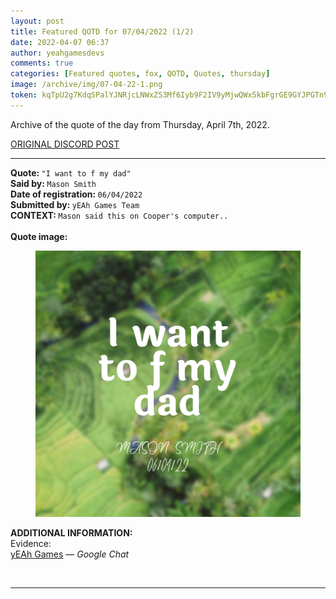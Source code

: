 ```yaml
---
layout: post
title: Featured QOTD for 07/04/2022 (1/2)
date: 2022-04-07 06:37
author: yeahgamesdevs
comments: true
categories: [Featured quotes, fox, QOTD, Quotes, thursday]
image: /archive/img/07-04-22-1.png
token: kqTpU2g7KdqSPalYJNRjcLNWxZS3Mf6Iyb9F2IV9yMjwQWx5kbFgrGE9GYJPGTn9C5RzL3bLKlyABCkbcbhr4RwgsjYh17Nf6xf96OSp3E3tNt6DmgkOs5i1ebImkOjniTAAolSJNIKd
---
```

<!-- wp:paragraph -->
<p>Archive of the quote of the day from Thursday, April 7th, 2022. </p>
<!-- /wp:paragraph -->

<!-- wp:buttons {"layout":{"type":"flex","justifyContent":"left"}} -->
<div class="wp-block-buttons"><!-- wp:button {"textColor":"vivid-cyan-blue","align":"center","style":{"border":{"radius":"18px"}},"className":"is-style-fill"} -->
<div class="wp-block-button aligncenter is-style-fill"><a class="wp-block-button__link has-vivid-cyan-blue-color has-text-color wp-element-button" href="https://discord.com/channels/887052880782176266/958100064079839303/961935313582821377" style="border-radius:18px;">ORIGINAL DISCORD POST</a></div>
<!-- /wp:button --></div>
<!-- /wp:buttons -->

<!-- wp:separator {"align":"center","className":"is-style-wide"} -->
<hr class="wp-block-separator aligncenter has-alpha-channel-opacity is-style-wide" />
<!-- /wp:separator -->

<!-- wp:paragraph -->
<p><strong>Quote: </strong><code>"I want to f my dad"</code><br><strong>Said by: </strong><code>Mason Smith</code><br><strong>Date of registration: </strong><code>06/04/2022</code> <br><strong>Submitted by: </strong><code>yEAh Games Team</code><br><strong>CONTEXT: </strong><code>Mason said this on Cooper's computer..</code><br><br><strong>Quote image:</strong></p>
<!-- /wp:paragraph -->

<!-- wp:image {"sizeSlug":"large","linkDestination":"none"} -->
<figure class="wp-block-image size-large"><img src="/archive/img/07-04-22-1.png" alt="" /></figure>
<!-- /wp:image -->

<!-- wp:paragraph -->
<p><strong>ADDITIONAL INFORMATION:</strong><br>Evidence:<br><a href="https://mail.google.com/mail/u/8/#chat/space/AAAAJLyUkAY">yEAh Games</a> — <em>Google Chat</em></p>
<!-- /wp:paragraph -->

<!-- wp:image {"id":302,"sizeSlug":"large","linkDestination":"none"} -->
<figure class="wp-block-image size-large"><img src="https://yeaharchives.files.wordpress.com/2022/04/screenshot-2022-04-08-06.24.17.png?w=311" alt="" class="wp-image-302" /></figure>
<!-- /wp:image -->

<!-- wp:separator {"className":"is-style-wide"} -->
<hr class="wp-block-separator has-alpha-channel-opacity is-style-wide" />
<!-- /wp:separator -->
